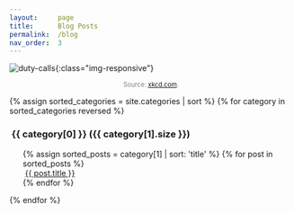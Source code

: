 ```yaml
---
layout:     page
title:      Blog Posts
permalink:  /blog
nav_order:  3
---
```


![duty-calls](https://imgs.xkcd.com/comics/duty_calls.png){:class="img-responsive"}
<p style="text-align:center;color:gray;font-size:80%;">
Source: <a href="https://xkcd.com/386/">xkcd.com</a>.
</p>

{% assign sorted_categories = site.categories | sort %}
{% for category in sorted_categories reversed %}
  <h3><i class="fa fa-tag" aria-hidden="true"></i>&nbsp;{{ category[0] }}&nbsp;({{ category[1].size }})</h3>
  <ul style="list-style-type:none;">
    {% assign sorted_posts = category[1] | sort: 'title' %}
    {% for post in sorted_posts %}
      <li><i class="fa fa-file-text"></i>&nbsp;<a href="{{ post.url }}">{{ post.title }}</a></li>
    {% endfor %}
  </ul>
{% endfor %}